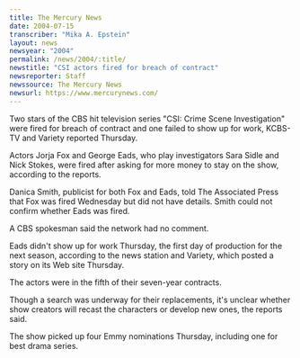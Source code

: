 ```yaml
---
title: The Mercury News
date: 2004-07-15
transcriber: "Mika A. Epstein"
layout: news
newsyear: "2004"
permalink: /news/2004/:title/
newstitle: "CSI actors fired for breach of contract"
newsreporter: Staff
newssource: The Mercury News
newsurl: https://www.mercurynews.com/
---
```


Two stars of the CBS hit television series "CSI: Crime Scene Investigation" were fired for breach of contract and one failed to show up for work, KCBS-TV and Variety reported Thursday.

Actors Jorja Fox and George Eads, who play investigators Sara Sidle and Nick Stokes, were fired after asking for more money to stay on the show, according to the reports.

Danica Smith, publicist for both Fox and Eads, told The Associated Press that Fox was fired Wednesday but did not have details. Smith could not confirm whether Eads was fired.

A CBS spokesman said the network had no comment.

Eads didn't show up for work Thursday, the first day of production for the next season, according to the news station and Variety, which posted a story on its Web site Thursday.

The actors were in the fifth of their seven-year contracts.

Though a search was underway for their replacements, it's unclear whether show creators will recast the characters or develop new ones, the reports said.

The show picked up four Emmy nominations Thursday, including one for best drama series.
